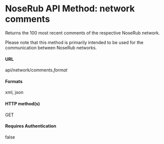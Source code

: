 # NoseRub API Method: network comments #

Returns the 100 most recent comments of the respective NoseRub network.

Please note that this method is primarily intended to be used for the communication between NoseRub networks.

#### URL ####
api/network/comments._format_

#### Formats ####
xml, json

#### HTTP method(s) ####
GET

#### Requires Authentication ####
false